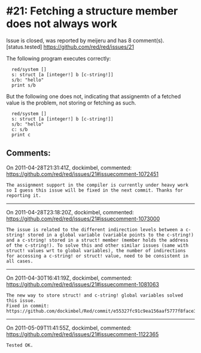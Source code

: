 
#21: Fetching a structure member does not always work
================================================================================
Issue is closed, was reported by meijeru and has 8 comment(s).
[status.tested]
<https://github.com/red/red/issues/21>

The following program executes correctly:

```
  red/system []
  s: struct [a [integer!] b [c-string!]] 
  s/b: "hello"
  print s/b
```

But the following one does not, indicating that assignemtn of a fetched value is the problem, not storing or fetching as such.

```
  red/system []
  s: struct [a [integer!] b [c-string!]] 
  s/b: "hello"
  c: s/b
  print c
```



Comments:
--------------------------------------------------------------------------------

On 2011-04-28T21:31:41Z, dockimbel, commented:
<https://github.com/red/red/issues/21#issuecomment-1072451>

    The assignment support in the compiler is currently under heavy work so I guess this issue will be fixed in the next commit. Thanks for reporting it.

--------------------------------------------------------------------------------

On 2011-04-28T23:18:20Z, dockimbel, commented:
<https://github.com/red/red/issues/21#issuecomment-1073000>

    The issue is related to the different indirection levels between a c-string! stored in a global variable (variable points to the c-string!) and a c-string! stored in a struct! member (member holds the address of the c-string!). To solve this and other similar issues (same with struct! values wrt to global variables), the number of indirections for accessing a c-string! or struct! value, need to be consistent in all cases.

--------------------------------------------------------------------------------

On 2011-04-30T16:41:19Z, dockimbel, commented:
<https://github.com/red/red/issues/21#issuecomment-1081063>

    The new way to store struct! and c-string! global variables solved this issue.
    Fixed in commit: https://github.com/dockimbel/Red/commit/e55327fc91c9ea156aaf5777f8face36abade25f

--------------------------------------------------------------------------------

On 2011-05-09T11:41:55Z, dockimbel, commented:
<https://github.com/red/red/issues/21#issuecomment-1122365>

    Tested OK.

